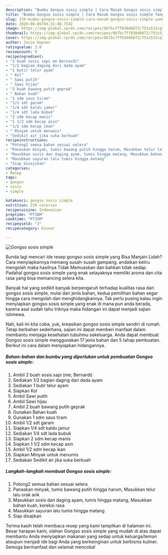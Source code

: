 ```yaml
---
description: "Bumbu Gongso sosis simple | Cara Masak Gongso sosis simple Yang Enak Dan Lezat"
title: "Bumbu Gongso sosis simple | Cara Masak Gongso sosis simple Yang Enak Dan Lezat"
slug: 134-bumbu-gongso-sosis-simple-cara-masak-gongso-sosis-simple-yang-enak-dan-lezat
date: 2020-08-05T04:31:48.754Z
image: https://img-global.cpcdn.com/recipes/0b7bc7ff030d6872/751x532cq70/gongso-sosis-simple-foto-resep-utama.jpg
thumbnail: https://img-global.cpcdn.com/recipes/0b7bc7ff030d6872/751x532cq70/gongso-sosis-simple-foto-resep-utama.jpg
cover: https://img-global.cpcdn.com/recipes/0b7bc7ff030d6872/751x532cq70/gongso-sosis-simple-foto-resep-utama.jpg
author: Josie Haynes
ratingvalue: 3.8
reviewcount: 9
recipeingredient:
- "2 buah sosis sapi me Bernardi"
- "1/2 bagian daging dari dada ayam"
- "1 butir telur ayam"
- " Kol"
- " Sawi putih"
- " Sawi hijau"
- "2 buah bawang putih geprak"
- " Bahan kuah"
- "1 sdm saus tiram"
- "1/2 sdt garam"
- "1/4 sdt kaldu jamur"
- "1/4 sdt lada bubuk"
- "2 sdm kecap manis"
- "1 1/2 sdm kecap asin"
- "1/2 sdm kecap ikan"
- " Minyak untuk menumis"
- "Sedikit air jika suka berkuah"
recipeinstructions:
- "Potong2 semua bahan sesuai selera"
- "Panaskan minyak, tumis bawang putih hingga harum, Masukkan telur lalu orak arik"
- "Masukkan sosis dan daging ayam, tumis hingga matang, Masukkan bahan kuah, koreksi rasa"
- "Masukkan sayuran lalu tumis hingga matang"
- "Siap disajikan"
categories:
- Resep
tags:
- gongso
- sosis
- simple

katakunci: gongso sosis simple 
nutrition: 239 calories
recipecuisine: Indonesian
preptime: "PT38M"
cooktime: "PT35M"
recipeyield: "3"
recipecategory: Dinner

---
```



![Gongso sosis simple](https://img-global.cpcdn.com/recipes/0b7bc7ff030d6872/751x532cq70/gongso-sosis-simple-foto-resep-utama.jpg)

Bunda lagi mencari ide resep gongso sosis simple yang Bisa Manjain Lidah? Cara menyiapkannya memang susah-susah gampang. andaikan keliru mengolah maka hasilnya Tidak Memuaskan dan bahkan tidak sedap. Padahal gongso sosis simple yang enak selayaknya memiliki aroma dan cita rasa yang bisa memancing selera kita.



Banyak hal yang sedikit banyak berpengaruh terhadap kualitas rasa dari gongso sosis simple, mulai dari jenis bahan, kedua pemilihan bahan segar hingga cara mengolah dan menghidangkannya. Tak perlu pusing kalau ingin menyiapkan gongso sosis simple yang enak di mana pun anda berada, karena asal sudah tahu triknya maka hidangan ini dapat menjadi sajian istimewa.


Nah, kali ini kita coba, yuk, kreasikan gongso sosis simple sendiri di rumah. Tetap berbahan sederhana, sajian ini dapat memberi manfaat dalam membantu menjaga kesehatan tubuhmu sekeluarga. Anda dapat membuat Gongso sosis simple menggunakan 17 jenis bahan dan 5 tahap pembuatan. Berikut ini cara dalam menyiapkan hidangannya.

<!--inarticleads1-->

##### Bahan-bahan dan bumbu yang diperlukan untuk pembuatan Gongso sosis simple:

1. Ambil 2 buah sosis sapi (me; Bernardi)
1. Sediakan 1/2 bagian daging dari dada ayam
1. Sediakan 1 butir telur ayam
1. Siapkan  Kol
1. Ambil  Sawi putih
1. Ambil  Sawi hijau
1. Ambil 2 buah bawang putih geprak
1. Gunakan  Bahan kuah
1. Gunakan 1 sdm saus tiram
1. Ambil 1/2 sdt garam
1. Siapkan 1/4 sdt kaldu jamur
1. Sediakan 1/4 sdt lada bubuk
1. Siapkan 2 sdm kecap manis
1. Siapkan 1 1/2 sdm kecap asin
1. Ambil 1/2 sdm kecap ikan
1. Siapkan  Minyak untuk menumis
1. Sediakan Sedikit air jika suka berkuah




<!--inarticleads2-->

##### Langkah-langkah membuat Gongso sosis simple:

1. Potong2 semua bahan sesuai selera
1. Panaskan minyak, tumis bawang putih hingga harum, Masukkan telur lalu orak arik
1. Masukkan sosis dan daging ayam, tumis hingga matang, Masukkan bahan kuah, koreksi rasa
1. Masukkan sayuran lalu tumis hingga matang
1. Siap disajikan




Terima kasih telah membaca resep yang kami tampilkan di halaman ini. Besar harapan kami, olahan Gongso sosis simple yang mudah di atas dapat membantu Anda menyiapkan makanan yang sedap untuk keluarga/teman ataupun menjadi ide bagi Anda yang berkeinginan untuk berbisnis kuliner. Semoga bermanfaat dan selamat mencoba!
